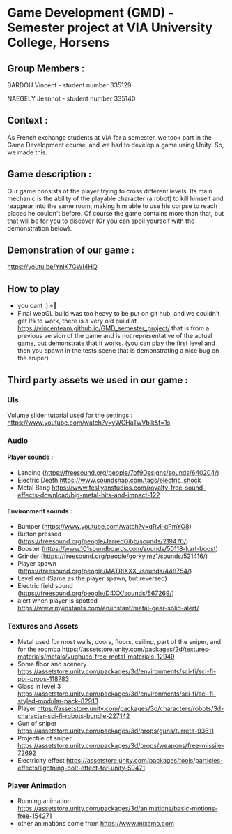 # Game Development (GMD) - Semester project at VIA University College, Horsens

## Group Members :

BARDOU Vincent - student number 335129

NAEGELY Jeannot - student number 335140


## Context :

As French exchange students at VIA for a semester, we took part in the Game Development course, and we had to develop a game using Unity.
So, we made this.


## Game description :

Our game consists of the player trying to cross different levels.
Its main mechanic is the ability of the playable character (a robot) to kill himself and reappear into the same room, making him able to use his corpse to reach places he couldn't before.
Of course the game contains more than that, but that will be for you to discover (Or you can spoil yourself with the demonstration below).


## Demonstration of our game :

https://youtu.be/YnlK7GWI4HQ

## How to play
- you cant :) 💀:moyai:
- Final webGL build was too heavy to be put on git hub, and we couldn't get lfs to work, there is a very old build at https://vincenteam.github.io/GMD_semester_project/ that is from a previous version of the game and is not representative of the actual game, but demonstrate that it works. (you can play the first level and then you spawn in the tests scene that is demonstrating a nice bug on the sniper)

## Third party assets we used in our game :

### UIs
Volume slider tutorial used for the settings :
https://www.youtube.com/watch?v=yWCHaTwVblk&t=1s

### Audio
#### Player sounds :
- Landing (https://freesound.org/people/7of9Designs/sounds/640204/)
- Electric Death https://www.soundsnap.com/tags/electric_shock
- Metal Bang https://www.fesliyanstudios.com/royalty-free-sound-effects-download/big-metal-hits-and-impact-122

#### Environment sounds :
- Bumper (https://www.youtube.com/watch?v=qRvI-qPmYO8)
- Button pressed (https://freesound.org/people/JarredGibb/sounds/219476/)
- Booster (https://www.101soundboards.com/sounds/50118-kart-boost)
- Grinder (https://freesound.org/people/gorkylmz1/sounds/521416/)
- Player spawn (https://freesound.org/people/MATRIXXX_/sounds/448754/)
- Level end (Same as the player spawn, but reversed)
- Electric field sound (https://freesound.org/people/D4XX/sounds/567269/)
- alert when player is spotted https://www.myinstants.com/en/instant/metal-gear-solid-alert/

### Textures and Assets
- Metal used for most walls, doors, floors, ceiling, part of the sniper, and for the roomba https://assetstore.unity.com/packages/2d/textures-materials/metals/yughues-free-metal-materials-12949
- Some floor and scenery https://assetstore.unity.com/packages/3d/environments/sci-fi/sci-fi-pbr-props-118783
- Glass in level 3 https://assetstore.unity.com/packages/3d/environments/sci-fi/sci-fi-styled-modular-pack-82913
- Player https://assetstore.unity.com/packages/3d/characters/robots/3d-character-sci-fi-robots-bundle-227142
- Gun of sniper https://assetstore.unity.com/packages/3d/props/guns/turreta-93611
- Projectile of sniper https://assetstore.unity.com/packages/3d/props/weapons/free-missile-72692
- Electricity effect https://assetstore.unity.com/packages/tools/particles-effects/lightning-bolt-effect-for-unity-59471

### Player Animation
- Running animation https://assetstore.unity.com/packages/3d/animations/basic-motions-free-154271
- other animations come from https://www.mixamo.com
